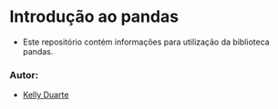 # Introdução ao pandas
- Este repositório contém informações para utilização da biblioteca pandas.
### Autor: 
- [Kelly Duarte](https://www.linkedin.com/in/kellygomesduarte/)
 